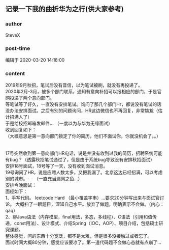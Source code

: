 ## 记录一下我的曲折华为之行(供大家参考)
### author 
SteveX
### post-time 

编辑于  2020-03-20 14:18:00
### content 
<div class="post-topic-des nc-post-content">
 <div>
  2019年9月秋招，笔试后没有音信，以为笔试被刷，就没有再投递了。
 </div>
 <div>
  2020年2月-3月，被多个部门联系，通知有意向补招可以报相应的部门，于是官网投递了两个意向部门。
 </div>
 <div>
  等笔试等了好久，一直没有安排笔试。询问了那几个部门Hr，都说没有笔试的话没办法安排面试。之后有别的问题询问，HR这边微信也不再回复，非常尴尬（估计招满人了）
 </div>
 <div>
  于是给校招邮箱发邮件...
  <span>
   （一度以为与华为无缘面试）
  </span>
 </div>
 <div>
  收到回复如下：
 </div>
 <div>
  <img alt="" src="https://uploadfiles.nowcoder.com/images/20200319/859852092_1584625245510_0ED1605C9AC983635B8243935DB28019"/>
 </div>
 <div>
  （大概意思是第一意向部门锁定了你的简历，他们不面试你，你就没机会了。。）
 </div>
 <div>
  <br/>
 </div>
 <div>
  <br/>
 </div>
 <div>
  17号突然收到第一意向部门HR电话，说是并没有收到过我的简历，招聘系统可能有bug？（透露秋招笔试通过了，但是由于系统bug导致没有安排秋招面试）
 </div>
 <div>
  安排18号面试，18号等了一天，没有收到面试消息。
 </div>
 <div>
  19号询问了HR，说是应聘人数太多，又把我漏了。北京这边已经招满，可以考虑别的城市。- - （一直充当漏网之鱼...）
 </div>
 <div>
  安排今晚面试：
 </div>
 <div>
  面经如下：
 </div>
 <div>
  1、手写代码。 leetcode Hard （最小覆盖字串）...要求20分钟写出来与面试官讨论。 大概扫了一眼题目，深知自己水平。放弃了做题，明确表示不会做。（内心：qaq）
 </div>
 <div>
  2、聊Java语法（内存模型，final用法，多态，多线程）、C语法（引用和值传递，const用法）、设计模式、介绍Spring（IOC，AOP）、项目介绍，包括硕士研究课题。
 </div>
 <div>
  整体感觉，问的东西十分宽泛，都不是太难，但是很多没接触过或者忘了。
 </div>
 <div>
  面试时间大概80分钟，感觉应该要凉了。第一道代码题不会做心态就有点崩了...
 </div>
 <div>
  <br/>
 </div>
</div>
